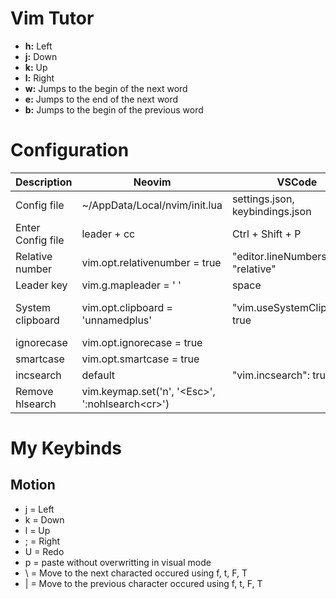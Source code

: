 # Vim Tutor
+ **h:** Left
+ **j:** Down
+ **k:** Up
+ **l:** Right
+ **w:** Jumps to the begin of the next word
+ **e:** Jumps to the end of the next word
+ **b:** Jumps to the begin of the previous word

# Configuration
| Description       | Neovim                                                | VSCode                           | JetBrains                           |
| ----------------- | ----------------------------------------------------- | -------------------------------- | ----------------------------------- |
| Config file       | ~/AppData/Local/nvim/init.lua                         | settings.json, keybindings.json  | ~/.ideavimrc                        |
| Enter Config file | leader + cc                                           | Ctrl + Shift + P                 | leader + cc                         |
| Relative number   | vim.opt.relativenumber = true                         | "editor.lineNumbers": "relative" | set relativenumber                  |
| Leader key        | vim.g.mapleader = ' '                                 | space                            | let mapleader = ' '                 |
| System clipboard  | vim.opt.clipboard = 'unnamedplus'                     | "vim.useSystemClipboard": true   | set clipboard^=unnamed, unnamedplus |
| ignorecase        | vim.opt.ignorecase = true<br>                         |                                  | set ignorecase<br>                  |
| smartcase         | vim.opt.smartcase = true                              |                                  | set smartcase                       |
| incsearch         | default                                               | "vim.incsearch": true,           | set incsearch                       |
| Remove hlsearch   | vim.keymap.set('n', '\<Esc>', ':nohlsearch\<cr>')<br> |                                  | noremap \<Esc> :nohlsearch\<cr><br> |


# My Keybinds
## Motion
- j = Left
- k = Down
- l = Up
- ; = Right
- U = Redo
- p = paste without overwritting in visual mode
- \ = Move to the next characted occured using f, t, F, T
- | = Move to the previous character occured using f, t, F, T




